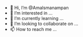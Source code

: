 - 👋 Hi, I’m @Amalsmanampan
- 👀 I’m interested in ...
- 🌱 I’m currently learning ...
- 💞️ I’m looking to collaborate on ...
- 📫 How to reach me ...

<!---
Amalsmanampan/Amalsmanampan is a ✨ special ✨ repository because its `README.md` (this file) appears on your GitHub profile.
You can click the Preview link to take a look at your changes.
--->
